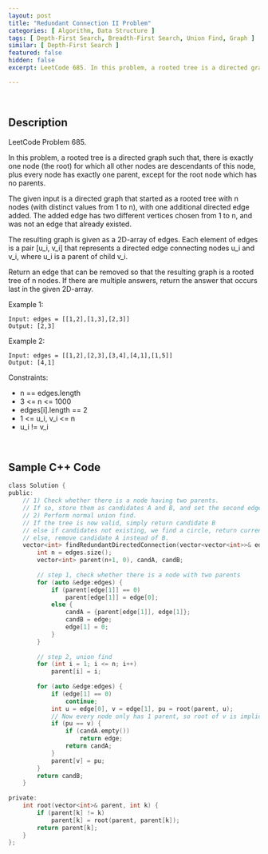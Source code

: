 ```yaml
---
layout: post
title: "Redundant Connection II Problem"
categories: [ Algorithm, Data Structure ]
tags: [ Depth-First Search, Breadth-First Search, Union Find, Graph ]
similar: [ Depth-First Search ]
featured: false
hidden: false
excerpt: LeetCode 685. In this problem, a rooted tree is a directed graph such that, there is exactly one node (the root) for which all other nodes are descendants of this node, plus every node has exactly one parent, except for the root node which has no parents.

---
```


<br />

## Description

LeetCode Problem 685.

In this problem, a rooted tree is a directed graph such that, there is exactly one node (the root) for which all other nodes are descendants of this node, plus every node has exactly one parent, except for the root node which has no parents.

The given input is a directed graph that started as a rooted tree with n nodes (with distinct values from 1 to n), with one additional directed edge added. The added edge has two different vertices chosen from 1 to n, and was not an edge that already existed.

The resulting graph is given as a 2D-array of edges. Each element of edges is a pair [u_i, v_i] that represents a directed edge connecting nodes u_i and v_i, where u_i is a parent of child v_i.

Return an edge that can be removed so that the resulting graph is a rooted tree of n nodes. If there are multiple answers, return the answer that occurs last in the given 2D-array.

Example 1: 
```
Input: edges = [[1,2],[1,3],[2,3]]
Output: [2,3]
```

Example 2: 
```
Input: edges = [[1,2],[2,3],[3,4],[4,1],[1,5]]
Output: [4,1]
```

Constraints:
* n == edges.length
* 3 <= n <= 1000
* edges[i].length == 2
* 1 <= u_i, v_i <= n
* u_i != v_i

<br />

## Sample C++ Code


```c
class Solution {
public:
    // 1) Check whether there is a node having two parents. 
    // If so, store them as candidates A and B, and set the second edge invalid. 
    // 2) Perform normal union find. 
    // If the tree is now valid, simply return candidate B
    // else if candidates not existing, we find a circle, return current edge; 
    // else, remove candidate A instead of B.  
    vector<int> findRedundantDirectedConnection(vector<vector<int>>& edges) {
        int n = edges.size();
        vector<int> parent(n+1, 0), candA, candB;
        
        // step 1, check whether there is a node with two parents
        for (auto &edge:edges) {
            if (parent[edge[1]] == 0)
                parent[edge[1]] = edge[0]; 
            else {
                candA = {parent[edge[1]], edge[1]};
                candB = edge;
                edge[1] = 0;
            }
        } 
        
        // step 2, union find
        for (int i = 1; i <= n; i++) 
            parent[i] = i;
        
        for (auto &edge:edges) {
            if (edge[1] == 0) 
                continue;
            int u = edge[0], v = edge[1], pu = root(parent, u);
            // Now every node only has 1 parent, so root of v is implicitly v
            if (pu == v) {
                if (candA.empty()) 
                    return edge;
                return candA;
            }
            parent[v] = pu;
        }
        return candB;
    }
    
private:
    int root(vector<int>& parent, int k) {
        if (parent[k] != k) 
            parent[k] = root(parent, parent[k]);
        return parent[k];
    }
};
```


